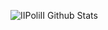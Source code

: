 ![IIPoliII Github Stats](https://github-readme-stats.vercel.app/api?username=IIPoliII&show_icons=true&theme=dark)
